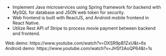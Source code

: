 <ul>
  <li>Implement Java microservices using Spring framework for backend with MySQL for database and JSON web token for security.</li>
  <li>Web frontend is built with ReactJS, and Android mobile frontend in React Native.</li>
  <li>Utilize Rest API of Stripe to process movie payment between backend and frontend.</li>
</ul>
<div>Web demo: https://www.youtube.com/watch?v=DXSR9pB1ZxU&t=6s</div>
<div>Android demo: https://www.youtube.com/watch?v=JHSf3AoQP64&t=1s</div>
